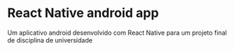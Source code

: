 # React Native android app
 Um aplicativo android desenvolvido com React Native para um projeto final de disciplina de universidade
